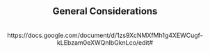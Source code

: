 <center><h2>General Considerations</h2></center>
<br>

<center>https://docs.google.com/document/d/1zs9XcNMXfMh1g4XEWCugf-kLEbzam0eXWQnIbGknLco/edit#

<br>
<br>